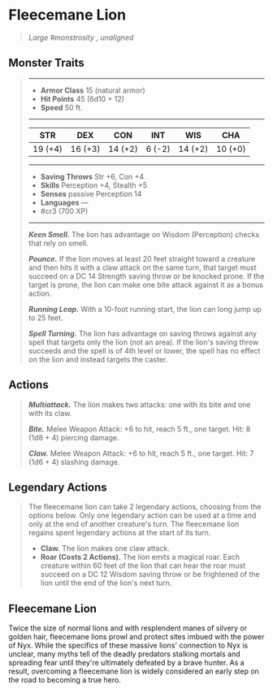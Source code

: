 # Fleecemane Lion
>*Large #monstrosity , unaligned*
## Monster Traits
>___
>- **Armor Class** 15 (natural armor)
>- **Hit Points** 45 (6d10 + 12)
>- **Speed** 50 ft.
>___
>|STR|DEX|CON|INT|WIS|CHA|
>|:---:|:---:|:---:|:---:|:---:|:---:|
>|19 (+4)|16 (+3)|14 (+2)|6 (-2)|14 (+2)|10 (+0)|
>___
>- **Saving Throws** Str +6, Con +4
>- **Skills** Perception +4, Stealth +5
>- **Senses** passive Perception 14
>- **Languages** —
>- #cr3 (700 XP)
>___
>***Keen Smell.*** The lion has advantage on Wisdom (Perception) checks that rely on smell.  
>
>***Pounce.*** If the lion moves at least 20 feet straight toward a creature and then hits it with a claw attack on the same turn, that target must succeed on a DC 14 Strength saving throw or be knocked prone. If the target is prone, the lion can make one bite attack against it as a bonus action.  
>
>***Running Leap.*** With a 10-foot running start, the lion can long jump up to 25 feet.  
>
>***Spell Turning.*** The lion has advantage on saving throws against any spell that targets only the lion (not an area). If the lion's saving throw succeeds and the spell is of 4th level or lower, the spell has no effect on the lion and instead targets the caster.  
>
## Actions
>***Multiattack.*** The lion makes two attacks: one with its bite and one with its claw.  
>
>***Bite.*** Melee Weapon Attack: +6 to hit, reach 5 ft., one target. Hit: 8 (1d8 + 4) piercing damage.  
>
>***Claw.*** Melee Weapon Attack: +6 to hit, reach 5 ft., one target. Hit: 7 (1d6 + 4) slashing damage.  
>
## Legendary Actions
>The fleecemane lion can take 2 legendary actions, choosing from the options below. Only one legendary action can be used at a time and only at the end of another creature's turn. The fleecemane lion regains spent legendary actions at the start of its turn.
>
>- **Claw.** The lion makes one claw attack.
>- **Roar (Costs 2 Actions).** The lion emits a magical roar. Each creature within 60 feet of the lion that can hear the roar must succeed on a DC 12 Wisdom saving throw or be frightened of the lion until the end of the lion's next turn.
## Fleecemane Lion
Twice the size of normal lions and with resplendent manes of silvery or golden hair, fleecemane lions prowl and protect sites imbued with the power of Nyx. While the specifics of these massive lions' connection to Nyx is unclear, many myths tell of the deadly predators stalking mortals and spreading fear until they're ultimately defeated by a brave hunter. As a result, overcoming a fleecemane lion is widely considered an early step on the road to becoming a true hero.